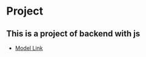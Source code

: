 # Project

## This is a project of backend with js

 - [Model Link](https://app.eraser.io/workspace/YtPqZ1VogxGy1jzIDkzj)